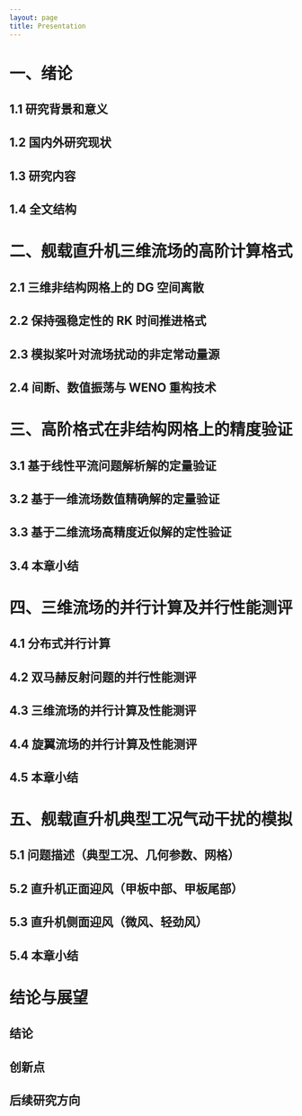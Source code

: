 ```yaml
---
layout: page
title: Presentation
---
```


# 一、绪论

## 1.1 研究背景和意义

## 1.2 国内外研究现状

## 1.3 研究内容

## 1.4 全文结构

# 二、舰载直升机三维流场的高阶计算格式

## 2.1 三维非结构网格上的 DG 空间离散

## 2.2 保持强稳定性的 RK 时间推进格式

## 2.3 模拟桨叶对流场扰动的非定常动量源

## 2.4 间断、数值振荡与 WENO 重构技术

# 三、高阶格式在非结构网格上的精度验证

## 3.1 基于线性平流问题解析解的定量验证

## 3.2 基于一维流场数值精确解的定量验证

## 3.3 基于二维流场高精度近似解的定性验证

## 3.4 本章小结

# 四、三维流场的并行计算及并行性能测评

## 4.1 分布式并行计算

## 4.2 双马赫反射问题的并行性能测评

## 4.3 三维流场的并行计算及性能测评

## 4.4 旋翼流场的并行计算及性能测评

## 4.5 本章小结

# 五、舰载直升机典型工况气动干扰的模拟

## 5.1 问题描述（典型工况、几何参数、网格）

## 5.2 直升机正面迎风（甲板中部、甲板尾部）

## 5.3 直升机侧面迎风（微风、轻劲风）

## 5.4 本章小结

# 结论与展望

## 结论

## 创新点

## 后续研究方向
